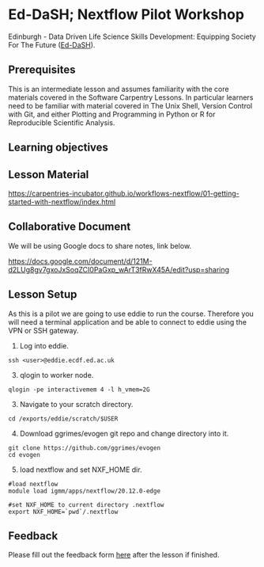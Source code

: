 # Ed-DaSH; Nextflow Pilot Workshop

Edinburgh - Data Driven Life Science Skills Development: Equipping Society For The Future ([Ed-DaSH](https://www.ed.ac.uk/mrc-human-genetics-unit/news-and-events/latest-news/ukri-mrc-innovation-scholarships-initiative-award)).


## Prerequisites

This is an intermediate lesson and assumes familiarity with the core materials covered in the Software Carpentry Lessons. In particular learners need to be familiar with material covered in The Unix Shell, Version Control with Git, and either Plotting and Programming in Python or R for Reproducible Scientific Analysis.


## Learning objectives

## Lesson Material

https://carpentries-incubator.github.io/workflows-nextflow/01-getting-started-with-nextflow/index.html

## Collaborative Document

We will be using Google docs to share notes, link below.

https://docs.google.com/document/d/121M-d2LUg8gv7gxoJxSoqZCI0PaGxp_wArT3fRwX45A/edit?usp=sharing


## Lesson Setup

As this is a pilot we are going to use eddie to run the course. Therefore you will need a terminal application and 
be able to connect to eddie using the VPN or SSH gateway. 

1. Log into eddie.
~~~
ssh <user>@eddie.ecdf.ed.ac.uk
~~~
3. qlogin to worker node.
~~~~
qlogin -pe interactivemem 4 -l h_vmem=2G 
~~~~
3. Navigate to your scratch directory.
~~~
cd /exports/eddie/scratch/$USER
~~~
4. Download ggrimes/evogen git repo and change directory into it.
~~~
git clone https://github.com/ggrimes/evogen
cd evogen
~~~
5. load nextflow and set NXF_HOME dir.
~~~
#load nextflow
module load igmm/apps/nextflow/20.12.0-edge

#set NXF_HOME to current directory .nextflow
export NXF_HOME=`pwd`/.nextflow
~~~

## Feedback

Please fill out the feedback form [here](https://forms.gle/5H5eaJDoCX1jz3Ft7) after the lesson if finished. 
